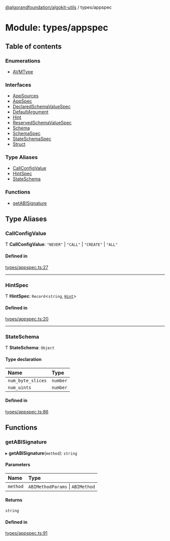 [@algorandfoundation/algokit-utils](../README.md) / types/appspec

# Module: types/appspec

## Table of contents

### Enumerations

- [AVMType](../enums/types_appspec.AVMType.md)

### Interfaces

- [AppSources](../interfaces/types_appspec.AppSources.md)
- [AppSpec](../interfaces/types_appspec.AppSpec.md)
- [DeclaredSchemaValueSpec](../interfaces/types_appspec.DeclaredSchemaValueSpec.md)
- [DefaultArgument](../interfaces/types_appspec.DefaultArgument.md)
- [Hint](../interfaces/types_appspec.Hint.md)
- [ReservedSchemaValueSpec](../interfaces/types_appspec.ReservedSchemaValueSpec.md)
- [Schema](../interfaces/types_appspec.Schema.md)
- [SchemaSpec](../interfaces/types_appspec.SchemaSpec.md)
- [StateSchemaSpec](../interfaces/types_appspec.StateSchemaSpec.md)
- [Struct](../interfaces/types_appspec.Struct.md)

### Type Aliases

- [CallConfigValue](types_appspec.md#callconfigvalue)
- [HintSpec](types_appspec.md#hintspec)
- [StateSchema](types_appspec.md#stateschema)

### Functions

- [getABISignature](types_appspec.md#getabisignature)

## Type Aliases

### CallConfigValue

Ƭ **CallConfigValue**: ``"NEVER"`` \| ``"CALL"`` \| ``"CREATE"`` \| ``"ALL"``

#### Defined in

[types/appspec.ts:27](https://github.com/algorandfoundation/algokit-utils-ts/blob/600c806/src/types/appspec.ts#L27)

___

### HintSpec

Ƭ **HintSpec**: `Record`<`string`, [`Hint`](../interfaces/types_appspec.Hint.md)\>

#### Defined in

[types/appspec.ts:20](https://github.com/algorandfoundation/algokit-utils-ts/blob/600c806/src/types/appspec.ts#L20)

___

### StateSchema

Ƭ **StateSchema**: `Object`

#### Type declaration

| Name | Type |
| :------ | :------ |
| `num_byte_slices` | `number` |
| `num_uints` | `number` |

#### Defined in

[types/appspec.ts:86](https://github.com/algorandfoundation/algokit-utils-ts/blob/600c806/src/types/appspec.ts#L86)

## Functions

### getABISignature

▸ **getABISignature**(`method`): `string`

#### Parameters

| Name | Type |
| :------ | :------ |
| `method` | `ABIMethodParams` \| `ABIMethod` |

#### Returns

`string`

#### Defined in

[types/appspec.ts:91](https://github.com/algorandfoundation/algokit-utils-ts/blob/600c806/src/types/appspec.ts#L91)
